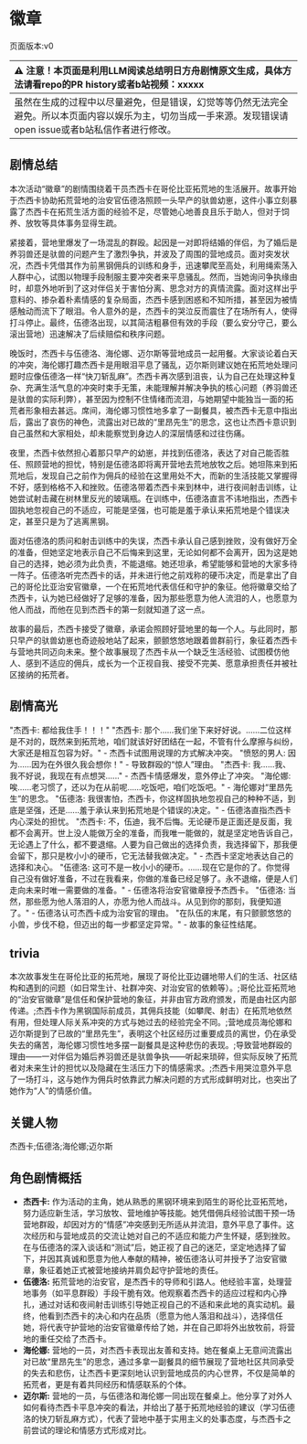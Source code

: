 # 徽章
页面版本:v0
 

| :warning: 注意！本页面是利用LLM阅读总结明日方舟剧情原文生成，具体方法请看repo的PR history或者b站视频：xxxxx           |
|:----------------------------|
| 虽然在生成的过程中以尽量避免，但是错误，幻觉等等仍然无法完全避免。所以本页面内容以娱乐为主，切勿当成一手来源。发现错误请open issue或者b站私信作者进行修改。|



## 剧情总结
本次活动“徽章”的剧情围绕着干员杰西卡在哥伦比亚拓荒地的生活展开。故事开始于杰西卡协助拓荒营地的治安官伍德洛照顾一头早产的驮兽幼崽，这件小事立刻暴露了杰西卡在拓荒生活方面的经验不足，尽管她心地善良且乐于助人，但对于饲养、放牧等具体事务显得生疏。

紧接着，营地里爆发了一场混乱的群殴。起因是一对即将结婚的伴侣，为了婚后是养羽兽还是驮兽的问题产生了激烈争执，并波及了周围的营地成员。面对突发状况，杰西卡凭借其作为前黑钢佣兵的训练和身手，迅速攀爬至高处，利用绳索荡入人群中心，试图以物理手段制服主要冲突者来平息骚乱。然而，当她询问争执缘由时，却意外地听到了这对伴侣关于害怕分离、思念对方的真情流露。面对这样出乎意料的、掺杂着朴素情感的复杂局面，杰西卡感到困惑和不知所措，甚至因为被情感触动而流下了眼泪。令人意外的是，杰西卡的哭泣反而震住了在场所有人，使得打斗停止。最终，伍德洛出现，以其简洁粗暴但有效的手段（要么安分守己，要么滚出营地）迅速解决了后续赔偿和秩序问题。

晚饭时，杰西卡与伍德洛、海伦娜、迈尔斯等营地成员一起用餐。大家谈论着白天的冲突，海伦娜打趣杰西卡是用眼泪平息了骚乱，迈尔斯则建议她在拓荒地处理问题时应像伍德洛一样“快刀斩乱麻”。杰西卡再次感到沮丧，认为自己在处理这种复杂、充满生活气息的冲突时束手无策，未能理解并解决争执的核心问题（养羽兽还是驮兽的实际利弊），甚至因为控制不住情绪而流泪，与她期望中能独当一面的拓荒者形象相去甚远。席间，海伦娜习惯性地多拿了一副餐具，被杰西卡无意中指出后，露出了哀伤的神色，流露出对已故的“里昂先生”的思念，这也让杰西卡意识到自己虽然和大家相处，却未能察觉到身边人的深层情感和过往伤痛。

夜里，杰西卡依然担心着那只早产的幼崽，并找到伍德洛，表达了对自己能否胜任、照顾营地的担忧，特别是伍德洛即将离开营地去荒地放牧之后。她坦陈来到拓荒地后，发现自己之前作为佣兵的经验在这里用处不大，而新的生活技能又掌握得不好，感到格格不入和挫败。伍德洛带着杰西卡来到林中，进行夜间射击训练，让她尝试射击藏在树林里反光的玻璃瓶。在训练中，伍德洛直言不讳地指出，杰西卡固执地忽视自己的不适应，可能是坚强，也可能是羞于承认来拓荒地是个错误决定，甚至只是为了逃离黑钢。

面对伍德洛的质问和射击训练中的失误，杰西卡承认自己感到挫败，没有做好万全的准备，但她坚定地表示自己不后悔来到这里，无论如何都不会离开，因为这是她自己的选择，她必须为此负责，不能退缩。她还坦承，希望能够和营地的大家多待一阵子。伍德洛听完杰西卡的话，并未进行他之前戏称的硬币决定，而是拿出了自己的哥伦比亚治安官徽章，一个在拓荒地代表信任和守护的象征。他将徽章交给了杰西卡，认为她已经做好了足够的准备，因为那些愿意为他人流泪的人，也愿意为他人而战，而他在见到杰西卡的第一刻就知道了这一点。

故事的最后，杰西卡接受了徽章，承诺会照顾好营地里的每一个人。与此同时，那只早产的驮兽幼崽也奇迹般地站了起来，颤颤悠悠地跟着兽群前行，象征着杰西卡与营地共同迈向未来。整个故事展现了杰西卡从一个缺乏生活经验、试图模仿他人、感到不适应的佣兵，成长为一个正视自我、接受不完美、愿意承担责任并被社区接纳的拓荒者。
## 剧情高光
"杰西卡: 都给我住手！！！"
"杰西卡: 那个......我们坐下来好好说。......二位这样是不对的，既然来到拓荒地，咱们就该好好团结在一起，不管有什么摩擦与纠纷，大家还是相互包容为好。" - 杰西卡试图用说理的方式解决冲突。
"愤怒的男人: 因为......因为在外很久我会想你！" - 导致群殴的“惊人”理由。
"杰西卡: 我......我、我不好说，我现在有点想哭......" - 杰西卡情感爆发，意外停止了冲突。
"海伦娜: 唉......老习惯了，还以为在从前呢......吃饭吧，咱们吃饭吧。" - 海伦娜对“里昂先生”的思念。
"伍德洛: 我很害怕，杰西卡，你这样固执地忽视自己的种种不适，到底是坚强，还是......羞于承认来到拓荒地是个错误的决定。" - 伍德洛直指杰西卡内心深处的担忧。
"杰西卡: 不，伍迪，我不后悔。无论硬币是正面还是反面，我都不会离开。世上没人能做万全的准备，而我唯一能做的，就是坚定地告诉自己，无论遇上了什么，都不要退缩。人要为自己做出的选择负责，我选择留下，那我便会留下，那只是枚小小的硬币，它无法替我做决定。" - 杰西卡坚定地表达自己的选择和决心。
"伍德洛: 这可不是一枚小小的硬币。......现在它是你的了。你觉得自己没有做好准备，不过在我看来，你做的准备已经足够了。永不退缩，便是人们走向未来时唯一需要做的准备。" - 伍德洛将治安官徽章授予杰西卡。
"伍德洛: 当然，那些愿为他人落泪的人，亦愿为他人而战斗。从见到你的那刻，我便知道了。" - 伍德洛认可杰西卡成为治安官的理由。
"在队伍的末尾，有只颤颤悠悠的小兽，步伐不稳，但迈出的每一步都坚定异常。" - 故事的象征性结尾。
## trivia
本次故事发生在哥伦比亚的拓荒地，展现了哥伦比亚边疆地带人们的生活、社区结构和遇到的问题（如日常生计、社群冲突、对治安官的依赖等）。;哥伦比亚拓荒地的“治安官徽章”是信任和保护营地的象征，并非由官方政府颁发，而是由社区内部传递。;杰西卡作为黑钢国际前成员，其佣兵技能（如攀爬、射击）在拓荒地依然有用，但处理人际关系冲突的方式与她过去的经验完全不同。;营地成员海伦娜和迈尔斯提到了已故的“里昂先生”，表明这个社区经历过重要成员的离世，仍在承受失去的痛苦，海伦娜习惯性地多摆一副餐具是这种悲伤的表现。;导致营地群殴的理由——一对伴侣为婚后养羽兽还是驮兽争执——听起来琐碎，但实际反映了拓荒者对未来生计的担忧以及隐藏在生活压力下的情感需求。;杰西卡用哭泣意外平息了一场打斗，这与她作为佣兵时依靠武力解决问题的方式形成鲜明对比，也突出了她作为“人”的情感价值。
## 关键人物
杰西卡;伍德洛;海伦娜;迈尔斯
## 角色剧情概括
-   **杰西卡:** 作为活动的主角，她从熟悉的黑钢环境来到陌生的哥伦比亚拓荒地，努力适应新生活，学习放牧、营地维护等技能。她凭借佣兵经验试图干预一场营地群殴，却因对方的“情感”冲突感到无所适从并流泪，意外平息了事件。这次经历和与营地成员的交流让她对自己的不适应和能力产生怀疑，感到挫败。在与伍德洛的深入谈话和“测试”后，她正视了自己的迷茫，坚定地选择了留下，并因其真诚和愿意为他人奉献的精神，被伍德洛认可并授予了治安官徽章，象征着她正式被营地接纳并肩负起守护营地的责任。
-   **伍德洛:** 拓荒营地的治安官，是杰西卡的导师和引路人。他经验丰富，处理营地事务（如平息群殴）手段干脆有效。他观察着杰西卡的适应过程和内心挣扎，通过对话和夜间射击训练引导她正视自己的不适和来此地的真实动机。最终，他看到杰西卡的决心和内在品质（愿意为他人落泪和战斗），选择信任她，将代表守护营地的治安官徽章传给了她，并在自己即将外出放牧前，将营地的重任交给了杰西卡。
-   **海伦娜:** 营地的一员，对杰西卡表现出友善和支持。她在餐桌上无意间流露出对已故“里昂先生”的思念，通过多拿一副餐具的细节展现了营地社区共同承受的失去和悲伤，让杰西卡更深刻地认识到营地成员的内心世界，不仅是简单的拓荒者，更是有着共同经历和情感联系的个体。
-   **迈尔斯:** 营地的一员，与伍德洛和海伦娜一同出现在餐桌上。他分享了对外人如何看待杰西卡平息冲突的看法，并给出了基于拓荒地经验的建议（学习伍德洛的快刀斩乱麻方式），代表了营地中基于实用主义的处事态度，与杰西卡之前尝试的理论和情感方式形成对比。